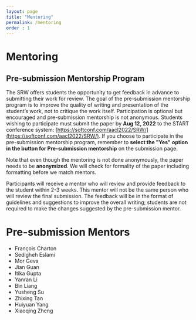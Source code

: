 ```yaml
---
layout: page
title: "Mentoring"
permalink: /mentoring
order : 1
---
```

# Mentoring

## Pre-submission Mentorship Program
The SRW offers students the opportunity to get feedback in advance to submitting their work for review. The goal of the pre-submission mentorship program is to improve the quality of writing and presentation of the student’s work, not to critique the work itself. Participation is optional but encouraged and pre-submission mentorship is not anonymous.
Students wishing to participate must submit the paper by __Aug 12, 2022__ to the START conference system: [https://softconf.com/aacl2022/SRW/](https://softconf.com/aacl2022/SRW/). If you choose to participate in the pre-submission mentorship program, remember to **select the "Yes" option in the button for Pre-submission mentorship** on the submission page.

Note that even though the mentoring is not done anonymously, the paper needs to be __anonymized__. We will check for formality of the paper including formatting before we match mentors.

Participants will receive a mentor who will review and provide feedback to the student within 2-3 weeks. This mentor will not be the same person who will review the final submission. The feedback will be in the format of guidelines and suggestions to improve the overall writing; students are not required to make the changes suggested by the pre-submission mentor.

# Pre-submission Mentors
- François Charton
- Sedigheh Eslami
- Mor Geva
- Jian Guan
- Itika Gupta
- Yanran Li
- Bin Liang
- Yusheng Su
- Zhixing Tan
- Huiyuan Yang
- Xiaoqing Zheng